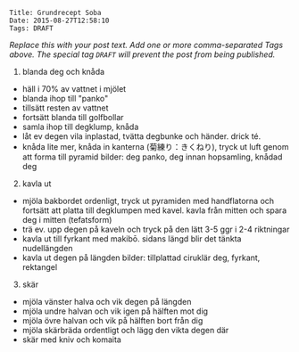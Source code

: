    Title: Grundrecept Soba
    Date: 2015-08-27T12:58:10
    Tags: DRAFT

_Replace this with your post text. Add one or more comma-separated
Tags above. The special tag `DRAFT` will prevent the post from being
published._

<!-- more -->

1. blanda deg och knåda
* häll i 70% av vattnet i mjölet
* blanda ihop till "panko"
* tillsätt resten av vattnet
* fortsätt blanda till golfbollar
* samla ihop till degklump, knåda
* låt ev degen vila inplastad, tvätta degbunke och händer. drick té.
* knåda lite mer, knåda in kanterna (菊練り：きくねり), tryck ut luft genom att forma till pyramid
bilder: deg panko, deg innan hopsamling, knådad deg

2. kavla ut
* mjöla bakbordet ordenligt, tryck ut pyramiden med handflatorna och fortsätt att
platta till degklumpen med kavel. kavla från mitten och spara deg i mitten (tefatsform)
* trä ev. upp degen på kaveln och tryck på den lätt 3-5 ggr i 2-4 riktningar
* kavla ut till fyrkant med makibō. sidans längd blir det tänkta nudellängden
* kavla ut degen på längden
bilder: tillplattad ciruklär deg, fyrkant, rektangel

3. skär
* mjöla vänster halva och vik degen på längden
* mjöla undre halvan och vik igen på hälften mot dig
* mjöla övre halvan och vik på hälften bort från dig
* mjöla skärbräda ordentligt och lägg den vikta degen där
* skär med kniv och komaita

